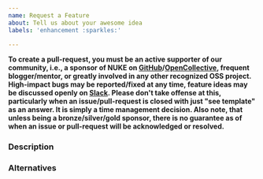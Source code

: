```yaml
---
name: Request a Feature
about: Tell us about your awesome idea
labels: 'enhancement :sparkles:'

---
```


**To create a pull-request, you must be an active supporter of our community, i.e., a sponsor of NUKE on [GitHub](https://github.com/sponsors/matkoch)/[OpenCollective](https://opencollective.com/nuke), frequent blogger/mentor, or greatly involved in any other recognized OSS project. High-impact bugs may be reported/fixed at any time, feature ideas may be discussed openly on [Slack](https://slofile.com/slack/nukebuildnet). Please don't take offense at this, particularly when an issue/pull-request is closed with just "see template" as an answer. It is simply a time management decision. Also note, that unless being a bronze/silver/gold sponsor, there is no guarantee as of when an issue or pull-request will be acknowledged or resolved.**

<!-- REMOVE UNTIL HERE -->

### Description

### Alternatives
